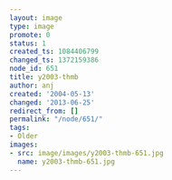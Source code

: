 ```yaml
---
layout: image
type: image
promote: 0
status: 1
created_ts: 1084406799
changed_ts: 1372159386
node_id: 651
title: y2003-thmb
author: anj
created: '2004-05-13'
changed: '2013-06-25'
redirect_from: []
permalink: "/node/651/"
tags:
- Older
images:
- src: image/images/y2003-thmb-651.jpg
  name: y2003-thmb-651.jpg
---
```


